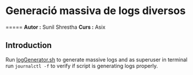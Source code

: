 # Generació massiva de logs diversos 
=====
**Autor :** Sunil Shrestha 
**Curs :** Asix 

## Introduction 
Run [logGenerator.sh](logGenerator.sh) to generate massive logs and as superuser 
in terminal run  ` journalctl -f ` to verify if script is generating logs properly.

